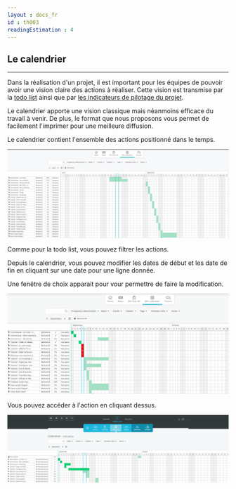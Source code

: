 ```yaml
---
layout : docs_fr
id : th003
readingEstimation : 4
---
```


## Le calendrier
---------------

Dans la réalisation d'un projet, il est important pour les équipes de pouvoir avoir une vision claire des actions à réaliser. Cette vision est transmise par la [todo list](http://docs.weelgo.com/fr/commencer/la_todolist/) ainsi que par [les indicateurs de pilotage du projet](http://docs.weelgo.com/fr/tutoriels/indicateur_pilotage/). 

Le calendrier apporte une vision classique mais néanmoins efficace du travail à venir. De plus, le format que nous proposons vous permet de facilement l'imprimer pour une meilleure diffusion. 


Le calendrier contient l'ensemble des actions positionné dans le temps. 

<p align="center">
<img src="monCalendrier.jpg">
</p>

Comme pour la todo list, vous pouvez filtrer les actions. 

Depuis le calendrier, vous pouvez modifier les dates de début et les date de fin en cliquant sur une date pour une ligne donnée.

Une fenêtre de choix apparait pour vour permettre de faire la modification. 

<p align="center">
<img src="modifierDateCalendrier.gif">
</p>


Vous pouvez accéder à l'action en cliquant dessus. 

<p align="center">
<img src="ouvrirTrackCalendrier.gif">
</p>

